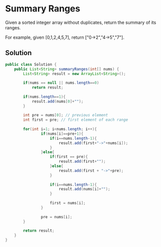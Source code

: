 # Summary Ranges

Given a sorted integer array without duplicates, return the summary of its ranges.

For example, given [0,1,2,4,5,7], return ["0->2","4->5","7"].

## Solution

```java
public class Solution {
    public List<String> summaryRanges(int[] nums) {
        List<String> result = new ArrayList<String>();
 
        if(nums == null || nums.length==0)
            return result;
     
        if(nums.length==1){
            result.add(nums[0]+"");
        }
     
        int pre = nums[0]; // previous element   
        int first = pre; // first element of each range
     
        for(int i=1; i<nums.length; i++){
                if(nums[i]==pre+1){
                    if(i==nums.length-1){
                        result.add(first+"->"+nums[i]);
                    }
                }else{
                    if(first == pre){
                        result.add(first+"");
                    }else{
                        result.add(first + "->"+pre);   
                    }
     
                    if(i==nums.length-1){
                        result.add(nums[i]+"");
                    }
     
                    first = nums[i];
                }
     
                pre = nums[i];
        }
     
        return result;
    }
}
```

